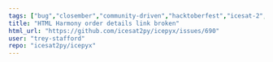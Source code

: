 ```yaml
---
tags: ["bug","closember","community-driven","hacktoberfest","icesat-2","python3"]
title: "HTML Harmony order details link broken"
html_url: "https://github.com/icesat2py/icepyx/issues/690"
user: "trey-stafford"
repo: "icesat2py/icepyx"
---
```



